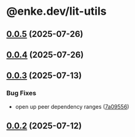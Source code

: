 # @enke.dev/lit-utils

## [0.0.5](https://github.com/enke-dev/lit-utils/compare/0.0.4...0.0.5) (2025-07-26)

## [0.0.4](https://github.com/enke-dev/lit-utils/compare/0.0.3...0.0.4) (2025-07-26)

## [0.0.3](https://github.com/enke-dev/lit-utils/compare/0.0.2...0.0.3) (2025-07-13)


### Bug Fixes

* open up peer dependency ranges ([7a09556](https://github.com/enke-dev/lit-utils/commit/7a09556865bcfa8bbc937e21ef1421577229c49c))

## [0.0.2](https://github.com/enke-dev/lit-utils/compare/0.0.1...0.0.2) (2025-07-12)
